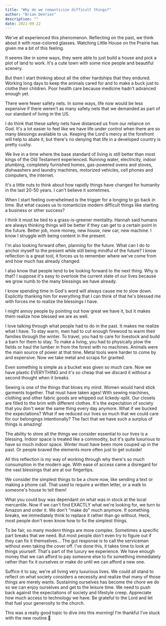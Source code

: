 ```yaml
---
title: "Why do we romanticize difficult things?"
author: "Brian DeVries"
description: ""
date: 2021-09-22
---
```


We've all experienced this phenomenon. Reflecting on the past, we think about it with rose-colored glasses. Watching Little House on the Prairie has given me a bit of this feeling.

It seems like in some ways, they were able to just build a house and pick a plot of land to work. It's a cute town with some nice people and beautiful scenery.

But then I start thinking about all the other hardships that they endured. Working long days to keep the animals cared for and to make a buck just to clothe their children. Poor health care because medicine hadn't advanced enough yet.

There were fewer safety nets. In some ways, life now would be less expensive if there weren't as many safety nets that we demanded as part of our standard of living in the US.

I do think that these safety nets have distanced us from our reliance on God. It's a lot easier to feel like we have life under control when there are so many blessings available to us. Keeping the Lord's mercy at the forefront will help to abate it, but there's no denying that life in a developed country is pretty cushy.

We live in a time where the base standard of living is still better than most kings of the Old Testament experienced. Running water, electricity, indoor plumbing, completely furnished homes, gas-powered ovens and stoves, dishwashers and laundry machines, motorized vehicles, cell phones and computers, the internet.

It's a little nuts to think about how rapidly things have changed for humanity in the last 20-50 years. I can't believe it sometimes.

When I start feeling overwhelmed is the trigger for a longing to go back in time. But what causes us to romanticize modern difficult things like starting a business or other success?

I think it must be tied to a grass-is-greener mentality. Hannah said humans are always thinking things will be better if they can get to a certain point in the future. Better job, more money, new house, new car, new machine. I know I struggle with being content in the present.

I'm also looking forward often, planning for the future. What can I do to anchor myself to the present while still being mindful of the future? I know reflection is a great tool, it forces us to remember where we've come from and how much has already changed.

I also know that people tend to be looking forward to the next thing. Why is that? I suppose it's easy to overlook the current state of our lives because we grow numb to the many blessings we have already.

I know spending time in God's word will always cause me to slow down. Explicitly thanking him for everything that I can think of that he's blessed me with forces me to realize the blessings I have.

I might annoy people by pointing out how great we have it, but it makes them realize how blessed we are as well.

I love talking through what people had to do in the past. It makes me realize what I have. To stay warm, men had to cut enough firewood to warm their families through the winter. To travel, you had to care for livestock and build a barn for them to stay. To make a living, you had to physically plow the fields or haul the lumber in from the forest with no machines. Animals were the main source of power at that time. Metal tools were harder to come by and expensive. Now we take metal and scraps for granted.

Even something is simple as a bucket was given so much care. Now we have plastic EVERYTHING and it's so cheap that we discard it without a second thought when it breaks.

Sewing is one of the things that blows my mind. Women would hand stick garments together. That must have taken ages! With sewing machines, clothing and other fabric goods are whipped out lickedy-split. Our closets are filled to the brim with different clothes. It's the expectation of society that you don't wear the same thing every day anymore. What if we bucked the expectations? What if we reduced our lives so much that we could care for our belongings intentionally? The fact that we have such a surplus of things is amazing!

The ability to store all the things we consider essential to our lives is a blessing. Indoor space is treated like a commodity, but it's quite luxurious to have so much indoor space. Winter must have been more couped up in the past. Or people braved the elements more often just to get outside!

All this reflection is my way of working through why there's so much consumption in the modern age. With ease of access came a disregard for the vast blessings that are at our fingertips.

We consider the simplest things to be a chore now, like sending a text or making a phone call. That used to require a written letter, or a walk to someone's house to tell them!

What you could buy was dependant on what was in stock at the local mercantile. Now if we can't find EXACTLY what we're looking for, we turn to Amazon and order it. We don't "make do" much anymore. If something breaks, we immediately think to replace it rather than go without. Heck, most people don't even know how to fix the simplest things.

To be fair, so many modern things are more complex. Sometimes a specific part breaks that we need. But most people don't even try to figure out if they can fix it themselves... The gut response is to call the serviceman without even taking the cover off. I've done this, it takes time to look at things yourself. That's part of the luxury we experience. We have enough money that we can afford to pay someone else to fix something immediately rather than fix it ourselves or make do until we can afford a new one.

Suffice it to say, we're all living very luxurious lives. We could all stand to reflect on what society considers a necessity and realize that many of those things are merely wants. Sustaining ourselves has become the chore we do so we can enjoy ourselves and get to the leisure time. We need to push back against the expectations of society and lifestyle creep. Appreciate how much access to technology we have. Be grateful to the Lord and let that fuel your generosity to the church.

This was a really good topic to dive into this morning! I'm thankful I've stuck with the new routine 🙂
